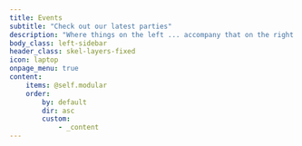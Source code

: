 ```yaml
---
title: Events
subtitle: "Check out our latest parties"
description: "Where things on the left ... accompany that on the right."
body_class: left-sidebar
header_class: skel-layers-fixed
icon: laptop
onpage_menu: true
content:
    items: @self.modular
    order:
        by: default
        dir: asc
        custom:
            - _content
---
```

